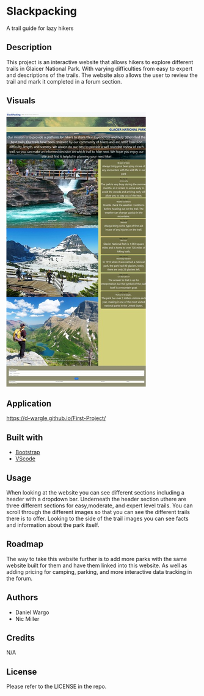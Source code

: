 # Slackpacking
A trail guide for lazy hikers

## Description
This project is an interactive website that allows hikers to explore different trails in Glaicer National Park. With varying difficulties from easy to expert and descriptions of the trails. The website also allows the user to review the trail and mark it completed in a forum section.

## Visuals
![alt text](assets/photos/screenshot.jpg)

## Application
https://d-wargle.github.io/First-Project/

## Built with
- [Bootstrap](https://getbootstrap.com/docs/5.3/getting-started/introduction/)
- [VScode](https://code.visualstudio.com/)

## Usage
When looking at the website you can see different sections including a header with a dropdown bar. Underneath the header section uthere are three different sections for easy,moderate, and expert level trails. You can scroll through the different images so that you can see the different trails there is to offer. Looking to the side of the trail images you can see facts and information about the park itself.

## Roadmap
The way to take this website further is to add more parks with the same website built for them and have them linked into this website. As well as adding pricing for camping, parking, and more interactive data tracking in the forum. 

## Authors 
* Daniel Wargo
* Nic Miller

## Credits
N/A

## License
Please refer to the LICENSE in the repo.



